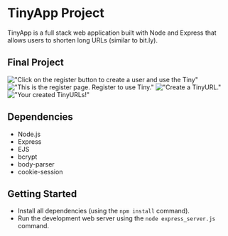 # TinyApp Project

TinyApp is a full stack web application built with Node and Express that allows users to shorten long URLs (similar to bit.ly).

## Final Project

!["Click on the register button to create a user and use the Tiny"](#)
!["This is the register page. Register to use Tiny."](#)
!["Create a TinyURL."](#)
!["Your created TinyURLs!"](#)

## Dependencies

- Node.js
- Express
- EJS
- bcrypt
- body-parser
- cookie-session

## Getting Started

- Install all dependencies (using the `npm install` command).
- Run the development web server using the `node express_server.js` command.
